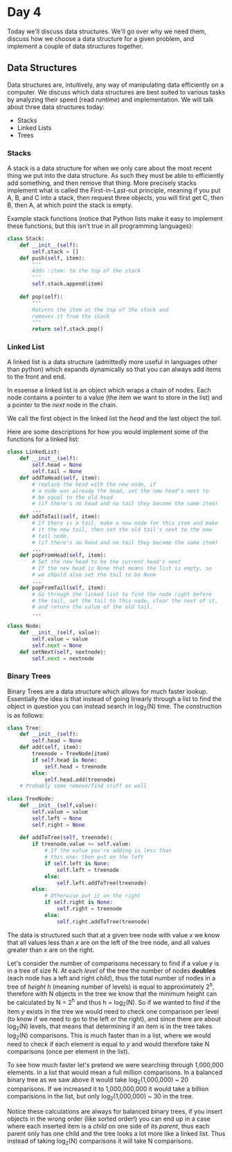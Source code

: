 # Day 4

Today we'll discuss data structures. We'll go over why we need them, discuss how we choose a data structure for a given problem, and implement a couple of data structures together.

## Data Structures

Data structures are, intuitively, any way of manipulating data efficiently on a computer. We discuss which data structures are best suited to various tasks by analyzing their speed (read *runtime*) and implementation. We will talk about three data structures today: 

- Stacks
- Linked Lists
- Trees

### Stacks
A stack is a data structure for when we only care about the most recent thing we put into the data structure. As such they must be able to efficiently add something, and then remove that thing. More precisely stacks implement what is called the First-in-Last-out principle, meaning if you put A, B, and C into a stack, then request three objects, you will first get C, then B, then A, at which point the stack is empty.

Example stack functions (notice that Python lists make it easy to implement these functions, but this isn't true in all programming languages):

```python
class Stack:
	def __init__(self):
		self.stack = []
	def push(self, item):
		"""
		Adds :item: to the top of the stack
		"""
		self.stack.append(item)
		
	def pop(self):
		"""
		Returns the item at the top of the stack and
		removes it from the stack
		"""
		return self.stack.pop()
```

### Linked List
A linked list is a data structure (admittedly more useful in languages other than python) which expands dynamically so that you can always add items to the front and end. 

In essense a linked list is an object which wraps a chain of nodes. Each node contains a pointer to a value (the item we want to store in the list) and a pointer to the *next* node in the chain.

We call the first object in the linked list the *head* and the last object the *tail*.

Here are some descriptions for how you would implement some of the functions for a linked list:

```python
class LinkedList:
	def __init__(self):
		self.head = None
		self.tail = None
	def addToHead(self, item):
		# replace the head with the new node, if
		# a node was already the head, set the new head's next to
		# be equal to the old head
		# (if there's no head and no tail they become the same item)
		...
	def addToTail(self, item):
		# If there is a tail, make a new node for this item and make
		# it the new tail, then set the old tail's next to the new
		# tail node.
		# (if there's no head and no tail they become the same item)
		...
	def popFromHead(self, item):
		# Set the new head to be the current head's next
		# If the new head is None that means the list is empty, so
		# we should also set the tail to be None
		...
	def popFromTail(self, item):
		# Go through the linked list to find the node right before
		# the tail, set the tail to this node, clear the next of it,
		# and return the value of the old tail.
		...

class Node:
	def __init__(self, value):
		self.value = value
		self.next = None
	def setNext(self, nextnode):
		self.next = nextnode
```

### Binary Trees
Binary Trees are a data structure which allows for much faster lookup. Essentially the idea is that instead of going linearly through a list to find the object in question you can instead search in log<sub>2</sub>(N) time. The construction is as follows:

```python
class Tree:
	def __init__(self):
		self.head = None
	def add(self, item):
		treenode = TreeNode(item)
		if self.head is None:
			self.head = treenode
		else:
			self.head.add(treenode)
	# Probably some remove/find stuff as well
	
class TreeNode:
	def __init__(self,value):
		self.value = value
		self.left = None
		self.right = None
	
	def addToTree(self, treenode):
		if treenode.value <= self.value:
			# If the value you're adding is less than
			# this one: then put on the left
			if self.left is None:
				self.left = treenode
			else:
				self.left.addToTree(treenode)
		else:
			# Otherwise put it on the right
			if self.right is None:
				self.right = treenode
			else:
				self.right.addToTree(treenode)
```
The data is structured such that at a given tree node with value *x* we know that all values less than *x* are on the left of the tree node, and all values greater than *x* are on the right. 

Let's consider the number of comparisons necessary to find if a value *y* is in a tree of size N. At each *level* of the tree the number of nodes **doubles** (each node has a left and right *child*), thus the total number of nodes in a tree of *height* *h* (meaning number of levels) is equal to approximately 2<sup>h</sup>, therefore with N objects in the tree we know that the minimum height can be calculated by N = 2<sup>h</sup> and thus h = log<sub>2</sub>(N). So if we wanted to find if the item *y* exists in the tree we would need to check one comparison per level (to know if we need to go to the left or the right), and since there are about log<sub>2</sub>(N) levels, that means that determining if an item is in the tree takes log<sub>2</sub>(N) comparisons. This is much faster than in a list, where we would need to check if each element is equal to *y* and would therefore take N comparisons (once per element in the list). 

To see how much faster let's pretend we were searching through 1,000,000 elements. In a list that would mean a full million comparisons. In a balanced binary tree as we saw above it would take log<sub>2</sub>(1,000,000) ~ 20 comparisons. If we increased it to 1,000,000,000 it would take a billion comparisions in the list, but only log<sub>2</sub>(1,000,000) ~ 30 in the tree.

Notice these calculations are always for balanced binary trees, if you insert objects in the wrong order (like sorted order!) you can end up in a case where each inserted item is a *child* on one side of its *parent*, thus each parent only has one child and the tree looks a lot more like a linked list. Thus instead of taking log<sub>2</sub>(N) comparisons it will take N comparisons.
